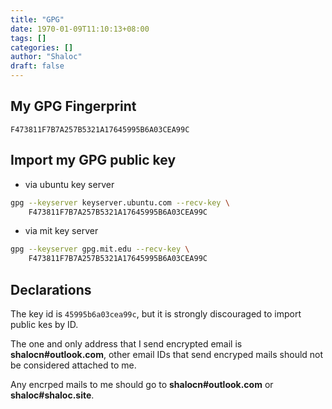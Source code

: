 ```yaml
---
title: "GPG"
date: 1970-01-09T11:10:13+08:00
tags: []
categories: []
author: "Shaloc"
draft: false
---
```


## My GPG Fingerprint

`F473811F7B7A257B5321A17645995B6A03CEA99C`

## Import my GPG public key

- via ubuntu key server

```bash
gpg --keyserver keyserver.ubuntu.com --recv-key \
    F473811F7B7A257B5321A17645995B6A03CEA99C
```

- via mit key server
  
```bash
gpg --keyserver gpg.mit.edu --recv-key \
    F473811F7B7A257B5321A17645995B6A03CEA99C
```

## Declarations

The key id is `45995b6a03cea99c`, but it is strongly discouraged to import public kes by ID.

The one and only address that I send encrypted email is **shalocn#outlook.com**, other email IDs that send encryped mails should not be considered attached to me. 

Any encrped mails to me should go to **shalocn#outlook.com** or **shaloc#shaloc.site**.
